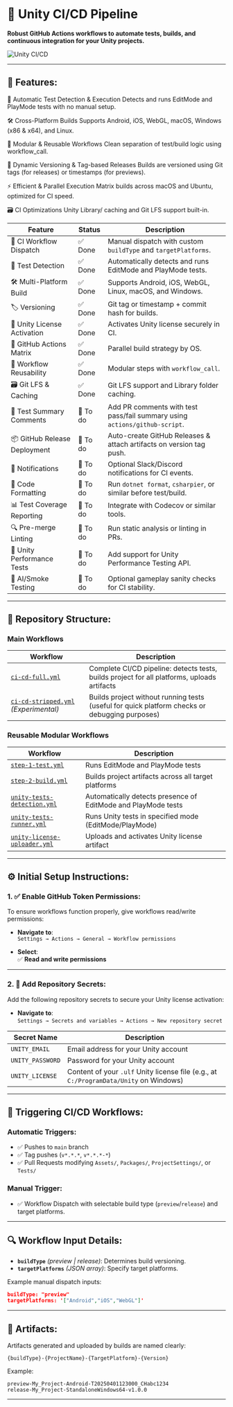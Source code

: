 # 🚀 Unity CI/CD Pipeline

**Robust GitHub Actions workflows to automate tests, builds, and continuous integration for your Unity projects.**

![Unity CI/CD](https://github.com/Avalin/CI-CD-Unity-Test-Project/actions/workflows/ci-cd-full.yml/badge.svg)

---

## 📌 Features:

🧪 Automatic Test Detection & Execution
Detects and runs EditMode and PlayMode tests with no manual setup.

🛠️ Cross-Platform Builds
Supports Android, iOS, WebGL, macOS, Windows (x86 & x64), and Linux.

🧩 Modular & Reusable Workflows
Clean separation of test/build logic using workflow_call.

🚀 Dynamic Versioning & Tag-based Releases
Builds are versioned using Git tags (for releases) or timestamps (for previews).

⚡ Efficient & Parallel Execution
Matrix builds across macOS and Ubuntu, optimized for CI speed.

🗃️ CI Optimizations
Unity Library/ caching and Git LFS support built-in.

| Feature                      | Status   | Description |
|-----------------------------|----------|-------------|
| 🧭 CI Workflow Dispatch      | ✅ Done   | Manual dispatch with custom `buildType` and `targetPlatforms`. |
| 🧪 Test Detection            | ✅ Done   | Automatically detects and runs EditMode and PlayMode tests. |
| 🛠️ Multi-Platform Build      | ✅ Done   | Supports Android, iOS, WebGL, Linux, macOS, and Windows. |
| 🏷️ Versioning                | ✅ Done   | Git tag or timestamp + commit hash for builds. |
| 🔐 Unity License Activation  | ✅ Done   | Activates Unity license securely in CI. |
| 🧮 GitHub Actions Matrix     | ✅ Done   | Parallel build strategy by OS. |
| 🧩 Workflow Reusability      | ✅ Done   | Modular steps with `workflow_call`. |
| 🗃️ Git LFS & Caching         | ✅ Done   | Git LFS support and Library folder caching. |
| 🧪 Test Summary Comments     | 📝 To do  | Add PR comments with test pass/fail summary using `actions/github-script`. |
| 📦 GitHub Release Deployment | 📝 To do  | Auto-create GitHub Releases & attach artifacts on version tag push. |
| 📣 Notifications             | 📝 To do  | Optional Slack/Discord notifications for CI events. |
| 🧼 Code Formatting           | 📝 To do  | Run `dotnet format`, `csharpier`, or similar before test/build. |
| 📊 Test Coverage Reporting   | 📝 To do  | Integrate with Codecov or similar tools. |
| 🔍 Pre-merge Linting         | 📝 To do  | Run static analysis or linting in PRs. |
| 🚀 Unity Performance Tests   | 📝 To do  | Add support for Unity Performance Testing API. |
| 🤖 AI/Smoke Testing          | 📝 To do  | Optional gameplay sanity checks for CI stability. |

---

## 📂 Repository Structure:

### Main Workflows
| Workflow                                  | Description                                     |
|-------------------------------------------|-------------------------------------------------|
| [`ci-cd-full.yml`](./.github/workflows/ci-cd-full.yml) | Complete CI/CD pipeline: detects tests, builds project for all platforms, uploads artifacts |
| [`ci-cd-stripped.yml`](./.github/workflows/ci-cd-stripped.yml) *(Experimental)* | Builds project without running tests (useful for quick platform checks or debugging purposes) |

### Reusable Modular Workflows
| Workflow | Description |
|----------|-------------|
| [`step-1-test.yml`](./.github/workflows/step-1-test.yml) | Runs EditMode and PlayMode tests |
| [`step-2-build.yml`](./.github/workflows/step-2-build.yml) | Builds project artifacts across all target platforms |
| [`unity-tests-detection.yml`](./.github/workflows/unity-tests-detection.yml) | Automatically detects presence of EditMode and PlayMode tests |
| [`unity-tests-runner.yml`](./.github/workflows/unity-tests-runner.yml) | Runs Unity tests in specified mode (EditMode/PlayMode) |
| [`unity-license-uploader.yml`](./.github/workflows/unity-license-uploader.yml) | Uploads and activates Unity license artifact |

---

## ⚙️ Initial Setup Instructions:

### 1. ✅ Enable GitHub Token Permissions:

To ensure workflows function properly, give workflows read/write permissions:

- **Navigate to**:  
  `Settings → Actions → General → Workflow permissions`

- **Select**:  
  ✅ **Read and write permissions**

---

### 2. 🔐 Add Repository Secrets:

Add the following repository secrets to secure your Unity license activation:

- **Navigate to**:  
  `Settings → Secrets and variables → Actions → New repository secret`

| Secret Name      | Description                                                |
|------------------|------------------------------------------------------------|
| `UNITY_EMAIL`    | Email address for your Unity account                       |
| `UNITY_PASSWORD` | Password for your Unity account                            |
| `UNITY_LICENSE`  | Content of your `.ulf` Unity license file (e.g., at `C:/ProgramData/Unity` on Windows) |

---

## 🚦 Triggering CI/CD Workflows:

### Automatic Triggers:
- ✅ Pushes to `main` branch
- ✅ Tag pushes (`v*.*.*`, `v*.*.*-*`)
- ✅ Pull Requests modifying `Assets/`, `Packages/`, `ProjectSettings/`, or `Tests/`

### Manual Trigger:
- ✅ Workflow Dispatch with selectable build type (`preview`/`release`) and target platforms.

---

## 🔍 Workflow Input Details:

- **`buildType`** *(preview | release)*: Determines build versioning.
- **`targetPlatforms`** *(JSON array)*: Specify target platforms.

Example manual dispatch inputs:

```json
buildType: "preview"
targetPlatforms: '["Android","iOS","WebGL"]'
```

---

## 🧩 Artifacts:

Artifacts generated and uploaded by builds are named clearly:

```
{buildType}-{ProjectName}-{TargetPlatform}-{Version}
```

Example:

```
preview-My_Project-Android-T20250401123000_CHabc1234
release-My_Project-StandaloneWindows64-v1.0.0
```

---
